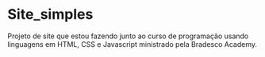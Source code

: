 # Site_simples
Projeto de site que estou fazendo junto ao curso de programação usando linguagens em HTML, CSS e Javascript ministrado pela Bradesco Academy.

